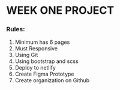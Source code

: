 # WEEK ONE PROJECT

### Rules:

1. Minimum has 6 pages
2. Must Responsive
3. Using Git
4. Using bootstrap and scss
5. Deploy to netlify
6. Create Figma Prototype
7. Create organization on Github